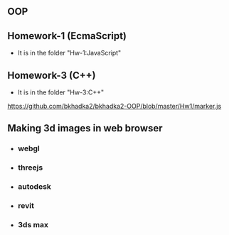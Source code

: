 ## OOP

## Homework-1 (EcmaScript)
- It is in the folder "Hw-1:JavaScript"

## Homework-3 (C++)
- It is in the folder "Hw-3:C++"

https://github.com/bkhadka2/bkhadka2-OOP/blob/master/Hw1/marker.js



## Making 3d images in web browser
- ### webgl
- ### threejs
- ### autodesk
- ### revit
- ### 3ds max
